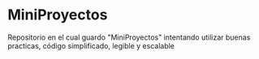 # MiniProyectos
Repositorio en el cual guardo "MiniProyectos" intentando utilizar buenas practicas, código simplificado, legible y escalable
